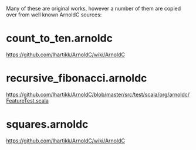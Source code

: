 Many of these are original works, however a number of them are copied over from well known ArnoldC sources:

# count_to_ten.arnoldc

https://github.com/lhartikk/ArnoldC/wiki/ArnoldC

# recursive_fibonacci.arnoldc

https://github.com/lhartikk/ArnoldC/blob/master/src/test/scala/org/arnoldc/FeatureTest.scala

# squares.arnoldc

https://github.com/lhartikk/ArnoldC/wiki/ArnoldC
